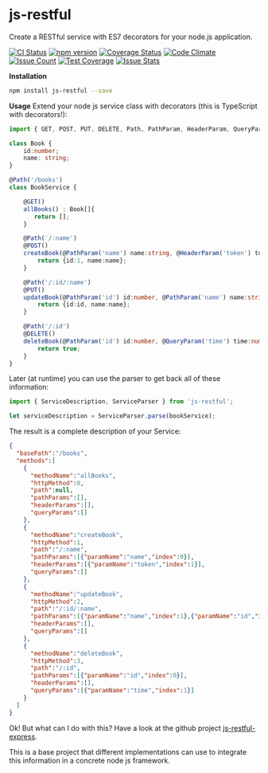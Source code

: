 # js-restful
Create a RESTful service with ES7 decorators for your node.js application.

[![CI Status](http://img.shields.io/travis/mseemann/js-restful.svg?style=flat)](https://travis-ci.org/mseemann/js-restful)
[![npm version](https://badge.fury.io/js/js-restful.svg)](http://badge.fury.io/js/js-restful)
[![Coverage Status](https://coveralls.io/repos/github/mseemann/js-restful/badge.svg?branch=master)](https://coveralls.io/github/mseemann/js-restful?branch=master)
[![Code Climate](https://codeclimate.com/github/mseemann/js-restful/badges/gpa.svg)](https://codeclimate.com/github/mseemann/js-restful)
[![Issue Count](https://codeclimate.com/github/mseemann/js-restful/badges/issue_count.svg)](https://codeclimate.com/github/mseemann/js-restful)
[![Test Coverage](https://codeclimate.com/github/mseemann/js-restful/badges/coverage.svg)](https://codeclimate.com/github/mseemann/js-restful/coverage)
[![Issue Stats](http://issuestats.com/github/mseemann/js-restful/badge/issue)](http://issuestats.com/github/mseemann/js-restful)


**Installation**
```bash
npm install js-restful --save
```

**Usage**
Extend your node js service class with decorators (this is TypeScript with decorators!):

```typescript
import { GET, POST, PUT, DELETE, Path, PathParam, HeaderParam, QueryParam } from 'js-restful';

class Book {
    id:number;
    name: string;
}

@Path('/books')
class BookService {

    @GET()
    allBooks() : Book[]{
       return [];
    }

    @Path('/:name')
    @POST()
    createBook(@PathParam('name') name:string, @HeaderParam('token') token:string) :Book {
        return {id:1, name:name};
    }

    @Path('/:id/:name')
    @PUT()
    updateBook(@PathParam('id') id:number, @PathParam('name') name:string) : Book {
        return {id:id, name:name};
    }

    @Path('/:id')
    @DELETE()
    deleteBook(@PathParam('id') id:number, @QueryParam('time') time:number): boolean {
        return true;
    }
}
```
Later (at runtime) you can use the parser to get back all of these information:

```typescript
import { ServiceDescription, ServiceParser } from 'js-restful';

let serviceDescription = ServiceParser.parse(bookService);

```

The result is a complete description of your Service:

```json
{
  "basePath":"/books",
  "methods":[
    {
      "methodName":"allBooks",
      "httpMethod":0,
      "path":null,
      "pathParams":[],
      "headerParams":[],
      "queryParams":[]
    },
    {
      "methodName":"createBook",
      "httpMethod":1,
      "path":"/:name",
      "pathParams":[{"paramName":"name","index":0}],
      "headerParams":[{"paramName":"token","index":1}],
      "queryParams":[]
    },
    {
      "methodName":"updateBook",
      "httpMethod":2,
      "path":"/:id/:name",
      "pathParams":[{"paramName":"name","index":1},{"paramName":"id","index":0}],
      "headerParams":[],
      "queryParams":[]
    },
    {
      "methodName":"deleteBook",
      "httpMethod":3,
      "path":"/:id",
      "pathParams":[{"paramName":"id","index":0}],
      "headerParams":[],
      "queryParams":[{"paramName":"time","index":1}]
    }
  ]
}
```

Ok! But what can I do with this? Have a look at the github project [js-restful-express](https://github.com/mseemann/js-restful-express).

This is a base project that different implementations can use to integrate this information in a concrete node js framework.
